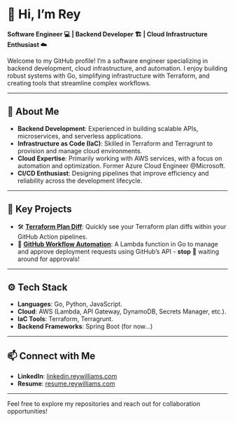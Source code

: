 # 👋 Hi, I’m Rey  

**Software Engineer 💻 | Backend Developer 🏗️ | Cloud Infrastructure Enthusiast ☁️**  

Welcome to my GitHub profile! I’m a software engineer specializing in backend development, cloud infrastructure, and automation. I enjoy building robust systems with Go, simplifying infrastructure with Terraform, and creating tools that streamline complex workflows.

---

## 🚀 About Me  
- **Backend Development**: Experienced in building scalable APIs, microservices, and serverless applications.  
- **Infrastructure as Code (IaC)**: Skilled in Terraform and Terragrunt to provision and manage cloud environments.  
- **Cloud Expertise**: Primarily working with AWS services, with a focus on automation and optimization. Former Azure Cloud Engineer @Microsoft.
- **CI/CD Enthusiast**: Designing pipelines that improve efficiency and reliability across the development lifecycle.  

---

## 🌟 Key Projects  
- 🛠 **[Terraform Plan Diff](https://github.com/ReyWilliams/tf-plan-diff)**: Quickly see your Terraform plan diffs within your GitHub Action pipelines. 
- 🚀 **[GitHub Workflow Automation](https://github.com/reywilliams/deployment-webhook-go-lambda)**: A Lambda function in Go to manage and approve deployment requests using GitHub’s API - **stop** 🛑 waiting around for approvals!
---

## ⚙️ Tech Stack  
- **Languages**: Go, Python, JavaScript.  
- **Cloud**: AWS (Lambda, API Gateway, DynamoDB, Secrets Manager, etc.).  
- **IaC Tools**: Terraform, Terragrunt.  
- **Backend Frameworks**: Spring Boot (for now...) 

---

## 📫 Connect with Me  
- **LinkedIn**: [linkedin.reywilliams.com](linkedin.reywilliams.com)  
- **Resume**: [resume.reywilliams.com](https://resume.reywilliams.com)  

---

Feel free to explore my repositories and reach out for collaboration opportunities!
